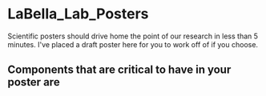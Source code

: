 # LaBella_Lab_Posters

Scientific posters should drive home the point of our research in less than 5 minutes. I've placed a draft poster here for you to work off of if you choose. 

Components that are critical to have in your poster are
- 
